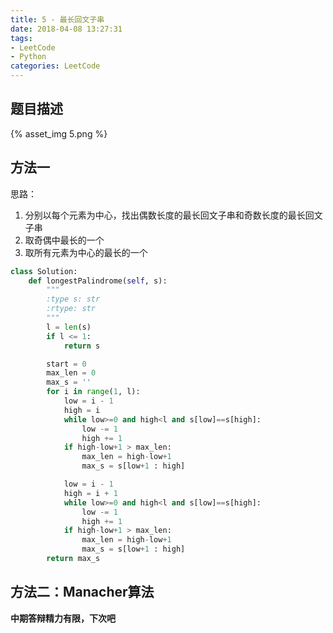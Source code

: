 ```yaml
---
title: 5 - 最长回文子串
date: 2018-04-08 13:27:31
tags: 
- LeetCode
- Python
categories: LeetCode
---
```


## 题目描述
{% asset_img 5.png %}

<!-- more -->

## 方法一
思路：
1. 分别以每个元素为中心，找出偶数长度的最长回文子串和奇数长度的最长回文子串
2. 取奇偶中最长的一个
3. 取所有元素为中心的最长的一个
```python
class Solution:
    def longestPalindrome(self, s):
        """
        :type s: str
        :rtype: str
        """
        l = len(s)
        if l <= 1:
            return s

        start = 0
        max_len = 0
        max_s = ''
        for i in range(1, l):
            low = i - 1
            high = i
            while low>=0 and high<l and s[low]==s[high]:
                low -= 1
                high += 1
            if high-low+1 > max_len:
                max_len = high-low+1
                max_s = s[low+1 : high]

            low = i - 1
            high = i + 1
            while low>=0 and high<l and s[low]==s[high]:
                low -= 1
                high += 1
            if high-low+1 > max_len:
                max_len = high-low+1
                max_s = s[low+1 : high]
        return max_s
```

## 方法二：Manacher算法
**中期答辩精力有限，下次吧**